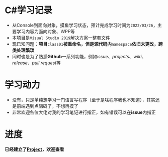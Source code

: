 # C#学习记录

- 从Console到面向对象，摸鱼学习状态，预计完成学习时间为`2022/03/26`，主要学习内容为面向对象、WPF等
- 本项目是`Visual Studio 2019`解决方案一整套文件
- 现已知问题：**项目**`class01`**被重命名，但是源代码内**`namespace`**依旧未更改，跨类处理繁琐**
- 同时也是为了熟悉**Github**一系列功能，例如*issue*、*projects*、*wiki*、*release*、*pull request*等

#  学习动力

- 没有，只是单纯想学习一门语言写程序（至于是啥程序我也不知道），其实还是前端遇到点阻碍了，不想再摸了
- 非常欢迎各位大佬对我的学习笔记进行指正，如有错误可以在**issue**内指正

# 进度

**已经建立了[Project](https://github.com/XiaoMouz/C-sharp-Study/projects/1)，欢迎查看**
